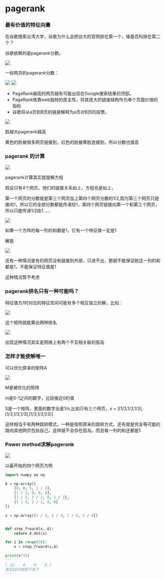 # pagerank

### 最有价值的特征向量

在谷歌搜索台湾大学，谷歌为什么会把台大的官网排在第一个，维基百科排在第二个？

谷歌依赖的是pagerank分数。

<img src="https://raw.githubusercontent.com/xuyouqian/picgo/master/20210625134852.png"/>

一些网页的pagerank分数：

<img src="https://raw.githubusercontent.com/xuyouqian/picgo/master/20210625135235.png"/>

<img src="https://raw.githubusercontent.com/xuyouqian/picgo/master/20210625135425.png"/>

- PageRank越高的网页越有可能出现在Google搜索结果的顶部。
- PageRank依靠web独特的民主性，将其庞大的链接结构作为单个页面价值的指标
- 谷歌将从a页到B页的链接解释为a页对B页的投票。

<img src="https://raw.githubusercontent.com/xuyouqian/picgo/master/20210625140351.png"/>

脸越大pagerank越高

黄色的脸被很多网页链接到，红色的脸被黄脸连接到，所以分数也很高

### pagerank 的计算

<img src="https://raw.githubusercontent.com/xuyouqian/picgo/master/20210625141408.png"/>

pagerank计算其实就是解方程

假设只有4个网页，他们的链接关系如上，方程也是如上，

第一个网页的分数就是第三个网页加上第四个网页分数的1/2,因为第三个网页只链接向1，所以它的全部分数都能传递给1，第四个网页链接向第一个和第三个网页，所以只能传递1/2给1……

<img src="https://raw.githubusercontent.com/xuyouqian/picgo/master/20210625142249.png"/>

如果一个方阵的每一列的和都是1，它有一个特征值一定是1

解是

<img src="https://raw.githubusercontent.com/xuyouqian/picgo/master/20210625143252.png"/>

还有一种情况是有的网页没有链接到外部，只进不出，那就不能保证她这一列的和都是1，不能保证特征值是1

这种情况暂不考虑

### pagerank排名只有一种可能吗？

特征值为1时对应的特征空间可能有多个相互独立的解，比如：

<img src="https://raw.githubusercontent.com/xuyouqian/picgo/master/20210625143556.png"/>

这个矩阵就能算出两种排名

<img src="https://raw.githubusercontent.com/xuyouqian/picgo/master/20210625143752.png"/>

出现这种情况其实是网络上有两个不互相关联的孤岛

### 怎样才能使解唯一

可以优化原来的矩阵A

<img src="https://raw.githubusercontent.com/xuyouqian/picgo/master/20210625144138.png"/>

M是被优化的矩阵

m是0-1之间的数字，比较接近0的值

S是一个矩阵，里面的数字全是1/n,比如只有三个网页，s = [[1/3,1/3,1/3],[1/3,1/3,1/3],[1/3,1/3,1/3]]

这样相当于有两种跳转模式，一种是按照原来的跳转方式，还有就是完全等可能的跳向其他网页包括自己，这样就不会存在孤岛。而且每一列的和还都是1.

### Power method求解pagerank

<img src="https://raw.githubusercontent.com/xuyouqian/picgo/master/20210625145638.png"/>

以最开始的四个网页为例

```python
import numpy as np

A = np.array([
    [0, 0, 1, 1 / 2],
    [1 / 3, 0, 0, 0],
    [1 / 3, 1 / 2, 0, 1 / 2],
    [1 / 3, 1 / 2, 0, 0]
])

x = np.array([1 / 4, 1 / 4, 1 / 4, 1 / 4])


def step_frward(x, A):
    return A.dot(x)

for i in range(50):
    x = step_frward(x,A)

print(x*31)
'''
[ 12.   4.   9.   6.]
其实10次就差不多了
'''
```

